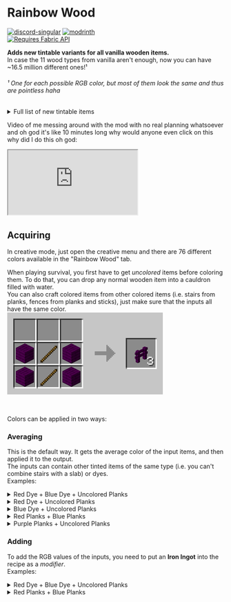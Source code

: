 # Rainbow Wood
[![discord-singular](https://cdn.jsdelivr.net/npm/@intergrav/devins-badges@3/assets/cozy/social/discord-singular_vector.svg)](https://discord.offsetmonkey538.top/)
[![modrinth](https://cdn.jsdelivr.net/npm/@intergrav/devins-badges@3/assets/cozy/available/modrinth_vector.svg)](https://modrinth.com/mod/rainbow-wood)  
[![Requires Fabric API](https://cdn.jsdelivr.net/npm/@intergrav/devins-badges@3/assets/cozy/requires/fabric-api_vector.svg)](https://modrinth.com/mod/fabric-api)

**Adds new tintable variants for all vanilla wooden items.**  
In case the 11 wood types from vanilla aren't enough, now you can have ~16.5 million different ones!¹  
###### ¹ One for each possible RGB color, but most of them look the same and thus are pointless haha

<details>

<summary>Full list of new tintable items</summary>

- Log
- Stripped Log
- Wood
- Stripped Wood
- Planks
- Stairs
- Slab
- Fence Gate
- Fence Gate
- Door
- Trapdoor
- Pressure Plate
- Button
- Sign
- Hanging Sign
- Hanging Sign
- Boat
- Chest Boat

</details>

Video of me messing around with the mod with no real planning whatsoever and oh god it's like 10 minutes long why would anyone even click on this why did I do this oh god:  
<iframe src="https://www.youtube.com/embed/e6QHht78zMs"></iframe>

## Acquiring
In creative mode, just open the creative menu and there are 76 different colors available in the "Rainbow Wood" tab.

When playing survival, you first have to get *uncolored* items before coloring them. To do that, you can drop any normal wooden item into a cauldron filled with water.  
You can also craft colored items from other colored items (i.e. stairs from planks, fences from planks and sticks), just make sure that the inputs all have the same color.  
<img src="https://github.com/OffsetMods538/Rainbow-Wood/raw/refs/heads/master/images/purple-fence.png" alt="Image depicting 3x3 crafting recipe where the first row is empty and the bottom two rows contain the same squence, which is as follows: slot 1 contains dark purple colored planks, slot 2 contains a stick and slot 3 contains dark purple colored planks. The result is 3 dark purple colored fences, with the exact RGB value of 127, 0, 127">


<br>

Colors can be applied in two ways:
### Averaging
This is the default way. It gets the average color of the input items, and then applied it to the output.  
The inputs can contain other tinted items of the same type (i.e. you can't combine stairs with a slab) or dyes.  
Examples:

<details>
<summary>Red Dye + Blue Dye + Uncolored Planks</summary>
<p>
Coloring planks with a Red Dye (RGB of 255, 0, 0) and Blue Dye (RGB of 0, 0, 255) results in colored planks with the color of (127, 0, 127) as that is the average.
</p>
<img src="https://github.com/OffsetMods538/Rainbow-Wood/raw/refs/heads/master/images/redd-bluedd-uncoloredp-avg.png" alt="Image depicting 2x2 crafting recipe where the first slot is uncolored planks, second slot is red dye, third slot is blue dye and fourth slot is empty. The result is dark purple colored planks, with the exact RGB value of 127, 0, 127">
</details>

<details>
<summary>Red Dye + Uncolored Planks</summary>
<p>
Coloring planks with a Red Dye (RGB of 255, 0, 0) results in colored planks with the color of (255, 0, 0) aka red.
</p>
<img src="https://github.com/OffsetMods538/Rainbow-Wood/raw/refs/heads/master/images/redd-uncoloredp-avg.png" alt="Image depicting 2x2 crafting recipe where the first slot is uncolored planks, second slot is red dye, third slot is empty and fourth slot is empty. The result is red colored planks, with the exact RGB value of 255, 0, 0">
</details>

<details>
<summary>Blue Dye + Uncolored Planks</summary>
<p>
Coloring planks with a Blue Dye (RGB of 0, 0, 255) results in colored planks with the color of (0, 0, 255) aka blue.
</p>
<img src="https://github.com/OffsetMods538/Rainbow-Wood/raw/refs/heads/master/images/blued-uncoloredp-avg.png" alt="Image depicting 2x2 crafting recipe where the first slot is uncolored planks, second slot is blue dye, third slot is empty and fourth slot is empty. The result is blue colored planks, with the exact RGB value of 0, 0, 255">
</details>

<details>
<summary>Red Planks + Blue Planks</summary>
<p>
Combining red planks (RGB of 255, 0, 0) with blue planks (RGB of 0, 0, 255) results in 2 colored planks with the color of (127, 0, 127) as that is the average.
</p>
<img src="https://github.com/OffsetMods538/Rainbow-Wood/raw/refs/heads/master/images/redp-bluep-avg.png" alt="Image depicting 2x2 crafting recipe where the first slot is Red planks, second slot is Blue Planks, third slot is empty and fourth slot is empty. The result is 2 dark purple colored planks, with the exact RGB value of 127, 0, 127">
</details>

<details>
<summary>Purple Planks + Uncolored Planks</summary>
<p>
It is also possible to combine uncolored items with colored items, which will result in duplication of the colored items.
Combining purple planks (RGB of 127, 0, 127) with uncolored planks results in 2 colored planks with the color of (127, 0, 127).
</p>
<img src="https://github.com/OffsetMods538/Rainbow-Wood/raw/refs/heads/master/images/purplep-uncoloredp-avg.png" alt="Image depicting 2x2 crafting recipe where the first slot is dark purple planks, second slot is uncolored planks, third slot is empty and fourth slot is empty. The result is 2 dark purple colored planks, with the exact RGB value of 127, 0, 127">
</details>

### Adding
To add the RGB values of the inputs, you need to put an **Iron Ingot** into the recipe as a *modifier*.  
Examples:

<details>
<summary>Red Dye + Blue Dye + Uncolored Planks</summary>
<p>
Coloring planks with a Red Dye (RGB of 255, 0, 0) and Blue Dye (RGB of 0, 0, 255) results in colored planks with the color of (255, 0, 255).
</p>
<img src="https://github.com/OffsetMods538/Rainbow-Wood/raw/refs/heads/master/images/redd-blued-uncoloredp-add.png" alt="Image depicting 2x2 crafting recipe where the first slot is uncolored planks, second slot is red dye, third slot is blue dye and fourth slot is an iron ingot. The result is magenta colored planks, with the exact RGB value of 255, 0, 255">
</details>

<details>
<summary>Red Planks + Blue Planks</summary>
<p>
Combining red planks (RGB of 255, 0, 0) with blue planks (RGB of 0, 0, 255) results in 2 colored planks with the color of (255, 0, 255).
</p>
<img src="https://github.com/OffsetMods538/Rainbow-Wood/raw/refs/heads/master/images/redp-bluep-add.png" alt="Image depicting 2x2 crafting recipe where the first slot is red planks, second slot is blue planks, third slot is an iron ingot and fourth slot is empty. The result is 2 magenta colored planks, with the exact RGB value of 255, 0, 255">
</details>
